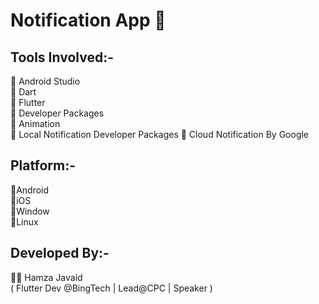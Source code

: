 # Notification App 📌  

## Tools Involved:-  

 📌 Android Studio  
 📌 Dart  
 📌 Flutter   
 📌 Developer Packages  
 📌 Animation  
 📌 Local Notification Developer Packages 
 📌 Cloud Notification By Google 
  
## Platform:-  
  
 🌟Android  
 🌟iOS  
 🌟Window  
 🌟Linux  
  
## Developed By:-  
 👨‍💻 Hamza Javaid     
   ( Flutter Dev @BingTech | Lead@CPC | Speaker )     
